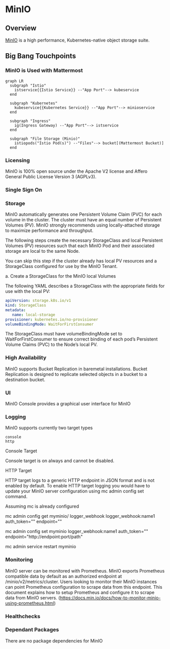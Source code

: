 # MinIO

## Overview

[MinIO](https://minio.io/) is a high performance, Kubernetes-native object storage suite.


## Big Bang Touchpoints

### MinIO is Used with Mattermost

```mermaid
graph LR
  subgraph "Istio"
    istservice{{Istio Service}} --"App Port"--> kubeservice
  end

  subgraph "Kubernetes"
    kubeservice{{Kubernetes Service}} --"App Port"--> minioservice
  end      

  subgraph "Ingress"
    ig(Ingress Gateway) --"App Port"--> istservice
  end

  subgraph "File Storage (Minio)"
    istiopods("Istio Pod(s)") --"Files"--> bucket[(Mattermost Bucket)]
  end
```

### Licensing

MinIO is 100% open source under the Apache V2 license and Affero General Public License Version 3 (AGPLv3).

### Single Sign On



### Storage

MinIO automatically generates one Persistent Volume Claim (PVC) for each volume in the cluster. The cluster must have an equal number of Persistent Volumes (PV). MinIO strongly recommends using locally-attached storage to maximize performance and throughput.

The following steps create the necessary StorageClass and local Persistent Volumes (PV) resources such that each MinIO Pod and their associated storage are local to the same Node.

You can skip this step if the cluster already has local PV resources and a StorageClass configured for use by the MinIO Tenant.

a. Create a StorageClass for the MinIO local Volumes

The following YAML describes a StorageClass with the appropriate fields for use with the local PV:

```yaml
apiVersion: storage.k8s.io/v1
kind: StorageClass
metadata:
   name: local-storage
provisioner: kubernetes.io/no-provisioner
volumeBindingMode: WaitForFirstConsumer
```

The StorageClass must have volumeBindingMode set to WaitForFirstConsumer to ensure correct binding of each pod’s Persistent Volume Claims (PVC) to the Node’s local PV.

### High Availability

MinIO supports Bucket Replication in baremetal installations. Bucket Replication is designed to replicate selected objects in a bucket to a destination bucket.

### UI

MinIO Console provides a graphical user interface for MinIO

### Logging

MinIO supports currently two target types

    console
    http

Console Target

Console target is on always and cannot be disabled.

HTTP Target

HTTP target logs to a generic HTTP endpoint in JSON format and is not enabled by default. To enable HTTP target logging you would have to update your MinIO server configuration using mc admin config set command.

Assuming mc is already configured

mc admin config get myminio/ logger_webhook
logger_webhook:name1 auth_token="" endpoint=""

mc admin config set myminio logger_webhook:name1 auth_token="" endpoint="http://endpoint:port/path"

mc admin service restart myminio

### Monitoring

MinIO server can be monitored with Prometheus.  MinIO exports Prometheus compatible data by default as an authorized endpoint at /minio/v2/metrics/cluster. Users looking to monitor their MinIO instances can point Prometheus configuration to scrape data from this endpoint. This document explains how to setup Prometheus and configure it to scrape data from MinIO servers.  (https://docs.min.io/docs/how-to-monitor-minio-using-prometheus.html)

### Healthchecks

### Dependant Packages

There are no package dependencies for MinIO